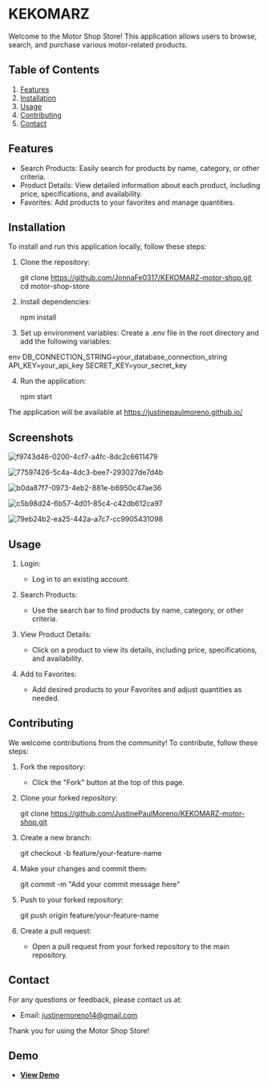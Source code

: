 # KEKOMARZ

Welcome to the Motor Shop Store! This application allows users to browse, search, and purchase various motor-related products.

## Table of Contents
1. [Features](#features)
2. [Installation](#installation)
3. [Usage](#usage)
4. [Contributing](#contributing)
5. [Contact](#contact)

## Features
- Search Products: Easily search for products by name, category, or other criteria.
- Product Details: View detailed information about each product, including price, specifications, and availability.
- Favorites: Add products to your favorites and manage quantities.

## Installation
To install and run this application locally, follow these steps:

1. Clone the repository:
    
    git clone https://github.com/JonnaFe0317/KEKOMARZ-motor-shop.git
    cd motor-shop-store
    

2. Install dependencies:
    
    npm install
    

3. Set up environment variables:
    Create a .env file in the root directory and add the following variables:
    
env
    DB_CONNECTION_STRING=your_database_connection_string
    API_KEY=your_api_key
    SECRET_KEY=your_secret_key
    

4. Run the application:
    
    npm start
    

The application will be available at https://justinepaulmoreno.github.io/

## Screenshots
![f9743d46-0200-4cf7-a4fc-8dc2c6611479](https://github.com/user-attachments/assets/c316bd8a-20b3-41ee-a9ca-4ed1c530bb56)

![77597426-5c4a-4dc3-bee7-293027de7d4b](https://github.com/user-attachments/assets/d7bb735d-690f-4e85-b313-b0df56f1bc70)

![b0da87f7-0973-4eb2-881e-b6950c47ae36](https://github.com/user-attachments/assets/45aa70a4-4aff-426e-89a4-e2506431ff2f)

![c5b98d24-6b57-4d01-85c4-c42db612ca97](https://github.com/user-attachments/assets/3c238336-20fb-4508-8013-6bdc1ba3b12e)

![79eb24b2-ea25-442a-a7c7-cc9905431098](https://github.com/user-attachments/assets/1eaa60d6-6038-4454-ba35-c0093bb16410)

## Usage
1. Login:
   - Log in to an existing account.

2. Search Products:
   - Use the search bar to find products by name, category, or other criteria.

3. View Product Details:
   - Click on a product to view its details, including price, specifications, and availability.

4. Add to Favorites:
   - Add desired products to your Favorites and adjust quantities as needed.


## Contributing
We welcome contributions from the community! To contribute, follow these steps:

1. Fork the repository:
    - Click the "Fork" button at the top of this page.

2. Clone your forked repository:
    
    git clone https://github.com/JustinePaulMoreno/KEKOMARZ-motor-shop.git
    

3. Create a new branch:
    
    git checkout -b feature/your-feature-name
    

4. Make your changes and commit them:
    
    git commit -m "Add your commit message here"
    

5. Push to your forked repository:
    
    git push origin feature/your-feature-name
    

6. Create a pull request:
    - Open a pull request from your forked repository to the main repository.

## Contact
For any questions or feedback, please contact us at:
- Email: justinemoreno14@gmail.com

Thank you for using the Motor Shop Store!

## Demo

- **[View Demo](https://justinepaulmoreno.github.io/)**
